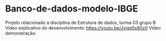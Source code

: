 # Banco-de-dados-modelo-IBGE
Projeto relacionado a disciplina de Estrutura de dados, turma 03 grupo B
Vídeo explicativo do desenvolvimento: https://youtu.be/Jvjqq5s80z0
Vídeo demonstração: 
